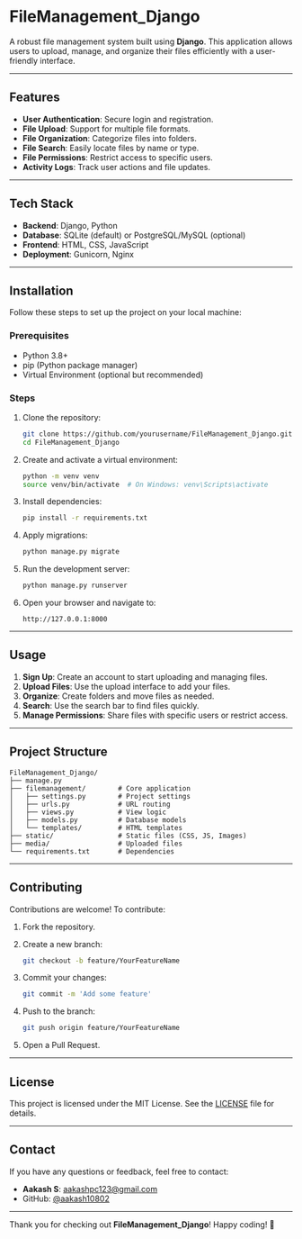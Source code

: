 # FileManagement\_Django

A robust file management system built using **Django**. This application allows users to upload, manage, and organize their files efficiently with a user-friendly interface.

---

## Features

- **User Authentication**: Secure login and registration.
- **File Upload**: Support for multiple file formats.
- **File Organization**: Categorize files into folders.
- **File Search**: Easily locate files by name or type.
- **File Permissions**: Restrict access to specific users.
- **Activity Logs**: Track user actions and file updates.

---

## Tech Stack

- **Backend**: Django, Python
- **Database**: SQLite (default) or PostgreSQL/MySQL (optional)
- **Frontend**: HTML, CSS, JavaScript
- **Deployment**: Gunicorn, Nginx

---

## Installation

Follow these steps to set up the project on your local machine:

### Prerequisites

- Python 3.8+
- pip (Python package manager)
- Virtual Environment (optional but recommended)

### Steps

1. Clone the repository:

   ```bash
   git clone https://github.com/yourusername/FileManagement_Django.git
   cd FileManagement_Django
   ```

2. Create and activate a virtual environment:

   ```bash
   python -m venv venv
   source venv/bin/activate  # On Windows: venv\Scripts\activate
   ```

3. Install dependencies:

   ```bash
   pip install -r requirements.txt
   ```

4. Apply migrations:

   ```bash
   python manage.py migrate
   ```

5. Run the development server:

   ```bash
   python manage.py runserver
   ```

6. Open your browser and navigate to:

   ```
   http://127.0.0.1:8000
   ```

---

## Usage

1. **Sign Up**: Create an account to start uploading and managing files.
2. **Upload Files**: Use the upload interface to add your files.
3. **Organize**: Create folders and move files as needed.
4. **Search**: Use the search bar to find files quickly.
5. **Manage Permissions**: Share files with specific users or restrict access.

---

## Project Structure

```
FileManagement_Django/
├── manage.py
├── filemanagement/        # Core application
│   ├── settings.py        # Project settings
│   ├── urls.py            # URL routing
│   ├── views.py           # View logic
│   ├── models.py          # Database models
│   └── templates/         # HTML templates
├── static/                # Static files (CSS, JS, Images)
├── media/                 # Uploaded files
└── requirements.txt       # Dependencies
```

---

## Contributing

Contributions are welcome! To contribute:

1. Fork the repository.

2. Create a new branch:

   ```bash
   git checkout -b feature/YourFeatureName
   ```

3. Commit your changes:

   ```bash
   git commit -m 'Add some feature'
   ```

4. Push to the branch:

   ```bash
   git push origin feature/YourFeatureName
   ```

5. Open a Pull Request.

---

## License

This project is licensed under the MIT License. See the [LICENSE](LICENSE) file for details.

---

## Contact

If you have any questions or feedback, feel free to contact:

- **Aakash S**: [aakashpc123@gmail.com](mailto\:aakashpc123@gmail.com)
- GitHub: [@aakash10802](https://github.com/aakash10802)

---

Thank you for checking out **FileManagement\_Django**! Happy coding! 🚀

